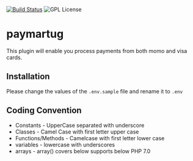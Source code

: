 [![Build Status](https://travis-ci.org/bahiirwa/paymartug.svg?branch=master)](https://travis-ci.org/bahiirwa/paymartug) ![GPL License](https://img.shields.io/badge/license-GPLv3-blue.svg)
# paymartug
This plugin will enable you process payments from both momo and visa cards.

## Installation
Please change the values of the `.env.sample` file and rename it to `.env`

## Coding Convention
* Constants           - UpperCase separated with underscore
* Classes             - Camel Case with first letter upper case
* Functions/Methods   - Camelcase with first letter lower case
* variables           - lowercase with underscores
* arrays              -  array() covers below supports below PHP 7.0
